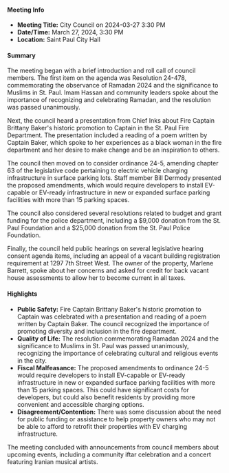 #### Meeting Info
* **Meeting Title:** City Council on 2024-03-27 3:30 PM
* **Date/Time:** March 27, 2024, 3:30 PM
* **Location:** Saint Paul City Hall

#### Summary
The meeting began with a brief introduction and roll call of council members. The first item on the agenda was Resolution 24-478, commemorating the observance of Ramadan 2024 and the significance to Muslims in St. Paul. Imam Hassan and community leaders spoke about the importance of recognizing and celebrating Ramadan, and the resolution was passed unanimously.

Next, the council heard a presentation from Chief Inks about Fire Captain Brittany Baker's historic promotion to Captain in the St. Paul Fire Department. The presentation included a reading of a poem written by Captain Baker, which spoke to her experiences as a black woman in the fire department and her desire to make change and be an inspiration to others.

The council then moved on to consider ordinance 24-5, amending chapter 63 of the legislative code pertaining to electric vehicle charging infrastructure in surface parking lots. Staff member Bill Dermody presented the proposed amendments, which would require developers to install EV-capable or EV-ready infrastructure in new or expanded surface parking facilities with more than 15 parking spaces.

The council also considered several resolutions related to budget and grant funding for the police department, including a $9,000 donation from the St. Paul Foundation and a $25,000 donation from the St. Paul Police Foundation.

Finally, the council held public hearings on several legislative hearing consent agenda items, including an appeal of a vacant building registration requirement at 1297 7th Street West. The owner of the property, Marlene Barrett, spoke about her concerns and asked for credit for back vacant house assessments to allow her to become current in all taxes.

#### Highlights

* **Public Safety:** Fire Captain Brittany Baker's historic promotion to Captain was celebrated with a presentation and reading of a poem written by Captain Baker. The council recognized the importance of promoting diversity and inclusion in the fire department.
* **Quality of Life:** The resolution commemorating Ramadan 2024 and the significance to Muslims in St. Paul was passed unanimously, recognizing the importance of celebrating cultural and religious events in the city.
* **Fiscal Malfeasance:** The proposed amendments to ordinance 24-5 would require developers to install EV-capable or EV-ready infrastructure in new or expanded surface parking facilities with more than 15 parking spaces. This could have significant costs for developers, but could also benefit residents by providing more convenient and accessible charging options.
* **Disagreement/Contention:** There was some discussion about the need for public funding or assistance to help property owners who may not be able to afford to retrofit their properties with EV charging infrastructure.

The meeting concluded with announcements from council members about upcoming events, including a community iftar celebration and a concert featuring Iranian musical artists.

